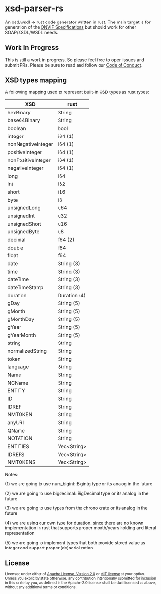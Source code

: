 # xsd-parser-rs
An xsd/wsdl => rust code generator written in rust. The main target is for generation of the [ONVIF Specifications](https://www.onvif.org/) but should work for other SOAP/XSDL/WSDL needs.

## Work in Progress
This is still a work in progress.  So please feel free to open issues and submit PRs. Please be sure to read and follow our [Code of Conduct](/CODE_OF_CONDUCT.md).

## XSD types mapping

A following mapping used to represent built-in XSD types as rust types:

|XSD               |rust         |
|------------------|-------------|
|hexBinary         |String       | 
|base64Binary      |String       |
|boolean           |bool         |
|integer           |i64 (1)      |
|nonNegativeInteger|i64 (1)      |
|positiveInteger   |i64 (1)      |
|nonPositiveInteger|i64 (1)      |
|negativeInteger   |i64 (1)      |
|long              |i64          |
|int               |i32          |
|short             |i16          |
|byte              |i8           |
|unsignedLong      |u64          |
|unsignedInt       |u32          |
|unsignedShort     |u16          |
|unsignedByte      |u8           |
|decimal           |f64 (2)      |
|double            |f64          |
|float             |f64          |
|date              |String (3)   |
|time              |String (3)   |
|dateTime          |String (3)   |
|dateTimeStamp     |String (3)   |
|duration          |Duration (4) |
|gDay              |String (5)   |
|gMonth            |String (5)   |
|gMonthDay         |String (5)   |
|gYear             |String (5)   |
|gYearMonth        |String (5)   |
|string            |String       |
|normalizedString  |String       |
|token             |String       |
|language          |String       |
|Name              |String       |
|NCName            |String       |
|ENTITY            |String       |
|ID                |String       |
|IDREF             |String       |
|NMTOKEN           |String       |
|anyURI            |String       |
|QName             |String       |
|NOTATION          |String       |
|ENTITIES          |Vec\<String\>|
|IDREFS            |Vec\<String\>|
|NMTOKENS          |Vec\<String\>|

Notes:

(1) we are going to use num_bigint::Bigintg type or its analog in the future

(2) we are going to use bigdecimal::BigDecimal type or its analog in the future

(3) we are going to use types from the chrono crate or its analog in the future

(4) we are using our own type for duration, since there are no known implementation
in rust that supports proper month/years holding and literal representation

(5) we are going to implement types that both provide stored value as integer and
support proper (de)serialization

## License

<sup>
Licensed under either of <a href="LICENSE-APACHE">Apache License, Version
2.0</a> or <a href="LICENSE-MIT">MIT license</a> at your option.
</sup>

<br/>

<sub>
Unless you explicitly state otherwise, any contribution intentionally submitted
for inclusion in this crate by you, as defined in the Apache-2.0 license, shall
be dual licensed as above, without any additional terms or conditions.
</sub>
